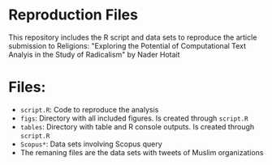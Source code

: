 # Reproduction Files
This repository includes the R script and data sets to reproduce the article submission to Religions: "Exploring the Potential of Computational Text Analyis in the
Study of Radicalism" by Nader Hotait

# Files:

- `script.R`: Code to reproduce the analysis
- `figs`: Directory with all included figures. Is created through `script.R`
- `tables`: Directory with table and R console outputs. Is created through `script.R`
- `Scopus*`: Data sets involving Scopus query
- The remaning files are the data sets with tweets of Muslim organizations
